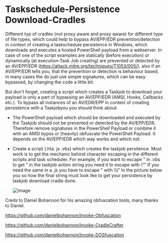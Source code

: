 # Taskschedule-Persistence Download-Cradles
Different typ of cradles (not proxy aware and proxy aware) for different type of file types, which could help to bypass AV/EPP/EDR prevention/detection in context of creating a taskschedule persistence in Windows, which downloads and executes a hosted PowerShell payload from a webserver. In case of one of the script examples are statically (before execution) or dynamically (at execution-Task Job creating) are prevented or detected by an AV/EPP/EDR (https://attack.mitre.org/techniques/T1053/005/), also if an AV/EPP/EDR tells you, that the prevention or detection is behaviour based, in many cases the do just use simple signatures, which can be easy bypassed, by changing the code a little bit.  

But don't forget, creating a script which creates a Taskjob to download your payload is only a part of bypassing an AV/EPP/EDR (AMSI, Hooks, Callbacks etc.).
To bypass all instances of an AV/EDR/EPP in context of creating persistence with a Taskjobyou you should think about:

- The PowerShell payload which should be downloaded and executed by the Taskjob should not be prevented or detected by the AV/EPP/EDR.
  Therefore remove signatures in the PowerShell Payload or combine it with an AMSI bypss or (heavily) obfuscate the PowerShell Payload.
  It depends on the AV/EPP/EDR which way works and which not. 
  
- Create a script (.hta. js .vbs) which creates the taskjob persitence. Most work is to get the mechanic behind character escaping in the different scripts and
  task scheduler. For example, if you want to escape \" in .vbs to get \" in the taskjob action string you need it to escape with \\\""
  If you need the same in a .js you have to escape \" with \\\\\\"
  In the picture below you so how the final string must look like to get your persistence by taskjob download cradle done. 
  
  ![image](https://user-images.githubusercontent.com/50073731/160269360-ca40c67b-77a7-4bfc-bf0b-f3854cc68246.png)

  

Creds to Daniel Bohannon for his amazing obfuscation tools, many thanks to Daniel.

https://github.com/danielbohannon/Invoke-Obfuscation

https://github.com/danielbohannon/Invoke-CradleCrafter

https://github.com/danielbohannon/Invoke-DOSfuscation
